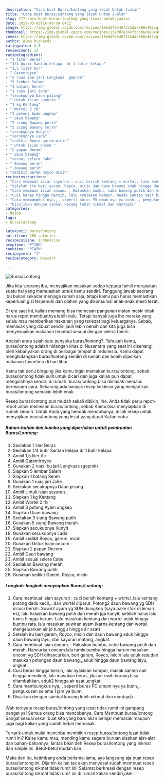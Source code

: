 ```yaml
---
description: "Cara buat Buras/Lontong yang lezat Untuk Jualan"
title: "Cara buat Buras/Lontong yang lezat Untuk Jualan"
slug: 777-cara-buat-buras-lontong-yang-lezat-untuk-jualan
date: 2021-03-05T16:49:09.841Z
image: https://img-global.cpcdn.com/recipes/15edd7e346f33bda/680x482cq70/buraslontong-foto-resep-utama.jpg
thumbnail: https://img-global.cpcdn.com/recipes/15edd7e346f33bda/680x482cq70/buraslontong-foto-resep-utama.jpg
cover: https://img-global.cpcdn.com/recipes/15edd7e346f33bda/680x482cq70/buraslontong-foto-resep-utama.jpg
author: Alma Richards
ratingvalue: 4.5
reviewcount: 13
recipeingredient:
- "1 liter Beras"
- "1/4 butir Santan kelapa  dr 1 butir kelapa"
- "1,5 liter Air"
- " Garemroyco"
- "2 ruas ibu jari Lengkuas  geprek"
- "5 lembar Salam"
- "1 batang Sereh"
- "1 ruas jari Jahe"
- "secukupnya Daun pisang"
- " Untuk isian sayuran "
- "1 kg Kentang"
- " Wortel 2 rb"
- "3 potong Ayam ungkep"
- " Daun bawang"
- "3 siung Bawang putih"
- "5 siung Bawang merah"
- "secukupnya Kunyit"
- "secukupnya Lada"
- "sedikit Royco garem micin"
- " Untuk isian oncom "
- "2 papan Oncom"
- " Daun bawang"
- "sesuai selera Cabe"
- " Bawang merah"
- " Bawang putih"
- "sedikit Garem Royco micin"
recipeinstructions:
- "Cara membuat isian sayuran : cuci bersih kentang + wortel, lalu kentang potong dadu kecil,...dan wortel diparut. Potong2 daun bawang yg SDH dicuci bersih. Suwir2 ayam yg SDH diungkep (saya pake stok di lemari es), lalu haluskan bawang putih dan merah jga kunyit, setelah halus lalu tumis hingga harum. Lalu masukan kentang dan wortel aduk hingga bumbu rata, lalu masukan suwiran ayam (karna kentang dan wortel mengeluarkan air jd tunggu hingga air asat)"
- "Setelah itu beri garam, Royco, micin dan daun bawang aduk hingga daun bawang layu, dan sayuran matang, angkat."
- "Cara membuat isian oncom. : Haluskan bumbu, cabe bawang putih dan merah. Hancurkan oncom lalu tumis bumbu hingga harum masukan oncom yg SDH dihancurkan, beri garam, Royco, micin lalu aduk rata,dan masukan potongan daun bawang,,,aduk hingga daun bawang layu, angkat."
- "Cuci beras hingga bersih, lalu nyalakan kompor, masak santen cair hingga mendidih, lalu masukan beras, jika air msih kurang bisa ditambahkan, aduk2 hingga air asat,,angkat."
- "Cara membungkus nya,,, seperti buras PD umum nya ya bunn,,, pengukusan selama 1 jam ya bunn"
- "Disajikan dengan sambal kacang lebih nikmat dan mantap👍"
categories:
- Resep
tags:
- buraslontong

katakunci: buraslontong 
nutrition: 288 calories
recipecuisine: Indonesian
preptime: "PT26M"
cooktime: "PT45M"
recipeyield: "1"
recipecategory: Dessert

---
```



![Buras/Lontong](https://img-global.cpcdn.com/recipes/15edd7e346f33bda/680x482cq70/buraslontong-foto-resep-utama.jpg)

Jika kita seorang ibu, menyajikan masakan sedap kepada famili merupakan suatu hal yang memuaskan untuk kamu sendiri. Tanggung jawab seorang ibu bukan sekadar menjaga rumah saja, tetapi kamu pun harus memastikan keperluan gizi terpenuhi dan olahan yang dikonsumsi anak-anak mesti lezat.

Di era  saat ini, kalian memang bisa memesan panganan instan meski tidak harus repot membuatnya lebih dulu. Tetapi banyak juga lho mereka yang selalu mau memberikan makanan yang terlezat bagi keluarganya. Sebab, memasak yang dibuat sendiri jauh lebih bersih dan kita juga bisa menyesuaikan makanan tersebut sesuai dengan selera famili. 



Apakah anda salah satu penyuka buras/lontong?. Tahukah kamu, buras/lontong adalah hidangan khas di Nusantara yang saat ini disenangi oleh kebanyakan orang di berbagai tempat di Indonesia. Kamu dapat menghidangkan buras/lontong sendiri di rumah dan boleh dijadikan makanan favoritmu di hari libur.

Kamu tak perlu bingung jika kamu ingin memakan buras/lontong, sebab buras/lontong tidak sulit untuk dicari dan juga kalian pun dapat mengolahnya sendiri di rumah. buras/lontong bisa dimasak memalui bermacam cara. Sekarang ada banyak resep kekinian yang menjadikan buras/lontong semakin lebih enak.

Resep buras/lontong pun mudah sekali dibikin, lho. Anda tidak perlu repot-repot untuk memesan buras/lontong, sebab Kamu bisa menyiapkan di rumah sendiri. Untuk Anda yang hendak mencobanya, inilah resep untuk menyajikan buras/lontong yang lezat yang dapat Kalian coba.

<!--inarticleads1-->

##### Bahan-bahan dan bumbu yang diperlukan untuk pembuatan Buras/Lontong:

1. Sediakan 1 liter Beras
1. Sediakan 1/4 butir Santan kelapa  dr 1 butir kelapa
1. Ambil 1,5 liter Air
1. Ambil  Garem/royco
1. Gunakan 2 ruas ibu jari Lengkuas  (geprek)
1. Siapkan 5 lembar Salam
1. Siapkan 1 batang Sereh
1. Gunakan 1 ruas jari Jahe
1. Sediakan secukupnya Daun pisang
1. Ambil  Untuk isian sayuran. :
1. Siapkan 1 kg Kentang
1. Ambil  Wortel 2 rb
1. Ambil 3 potong Ayam ungkep
1. Siapkan  Daun bawang
1. Sediakan 3 siung Bawang putih
1. Gunakan 5 siung Bawang merah
1. Siapkan secukupnya Kunyit
1. Gunakan secukupnya Lada
1. Ambil sedikit Royco, garem, micin
1. Gunakan  Untuk isian oncom :
1. Siapkan 2 papan Oncom
1. Ambil  Daun bawang
1. Ambil sesuai selera Cabe
1. Sediakan  Bawang merah
1. Siapkan  Bawang putih
1. Gunakan sedikit Garem, Royco, micin




<!--inarticleads2-->

##### Langkah-langkah menyiapkan Buras/Lontong:

1. Cara membuat isian sayuran : cuci bersih kentang + wortel, lalu kentang potong dadu kecil,...dan wortel diparut. Potong2 daun bawang yg SDH dicuci bersih. Suwir2 ayam yg SDH diungkep (saya pake stok di lemari es), lalu haluskan bawang putih dan merah jga kunyit, setelah halus lalu tumis hingga harum. Lalu masukan kentang dan wortel aduk hingga bumbu rata, lalu masukan suwiran ayam (karna kentang dan wortel mengeluarkan air jd tunggu hingga air asat)
1. Setelah itu beri garam, Royco, micin dan daun bawang aduk hingga daun bawang layu, dan sayuran matang, angkat.
1. Cara membuat isian oncom. : Haluskan bumbu, cabe bawang putih dan merah. Hancurkan oncom lalu tumis bumbu hingga harum masukan oncom yg SDH dihancurkan, beri garam, Royco, micin lalu aduk rata,dan masukan potongan daun bawang,,,aduk hingga daun bawang layu, angkat.
1. Cuci beras hingga bersih, lalu nyalakan kompor, masak santen cair hingga mendidih, lalu masukan beras, jika air msih kurang bisa ditambahkan, aduk2 hingga air asat,,angkat.
1. Cara membungkus nya,,, seperti buras PD umum nya ya bunn,,, pengukusan selama 1 jam ya bunn
1. Disajikan dengan sambal kacang lebih nikmat dan mantap👍




Wah ternyata resep buras/lontong yang lezat tidak rumit ini gampang banget ya! Semua orang bisa mencobanya. Cara Membuat buras/lontong Sangat sesuai sekali buat kita yang baru akan belajar memasak maupun juga bagi kalian yang sudah hebat memasak.

Tertarik untuk mulai mencoba membikin resep buras/lontong lezat tidak rumit ini? Kalau kamu mau, mending kamu segera buruan siapkan alat-alat dan bahan-bahannya, lantas bikin deh Resep buras/lontong yang nikmat dan simple ini. Betul-betul mudah kan. 

Maka dari itu, ketimbang anda berlama-lama, ayo langsung aja buat resep buras/lontong ini. Dijamin kalian tak akan menyesal sudah membuat resep buras/lontong nikmat tidak rumit ini! Selamat berkreasi dengan resep buras/lontong nikmat tidak rumit ini di rumah kalian sendiri,oke!.

